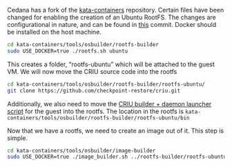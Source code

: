 Cedana has a fork of the [kata-containers](https://github.com/cedana/kata-containers) repository. Certain files have been changed for enabling the creation of an Ubuntu RootFS. The changes are configurational in nature, and can be found in [this](https://github.com/cedana/kata-containers/commit/946b2637c1491d47dfec0e772f73c496e78490a1) commit. Docker should be installed on the host machine.

```bash
cd kata-containers/tools/osbuilder/rootfs-builder
sudo USE_DOCKER=true ./rootfs.sh ubuntu
```

This creates a folder, “rootfs-ubuntu” which will be attached to the guest VM. We will now move the CRIU source code into the rootfs

```bash
cd kata-containers/tools/osbuilder/rootfs-builder/rootfs-ubuntu/
git clone https://github.com/checkpoint-restore/criu.git
```

Additionally, we also need to move the [CRIU builder + daemon launcher script](../../scripts/kata-utils/build_start_daemon.sh) for the guest into the rootfs. The location in the rootfs is `kata-containers/tools/osbuilder/rootfs-builder/rootfs-ubuntu/bin`

Now that we have a rootfs, we need to create an image out of it. This step is simple. 

```bash
cd kata-containers/tools/osbuilder/image-builder
sudo USE_DOCKER=true ./image_builder.sh ../rootfs-builder/rootfs-ubuntu/
```